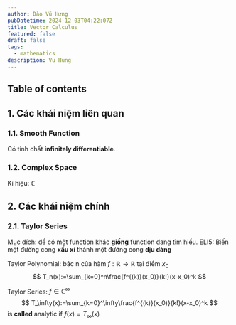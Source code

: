 ```yaml
---
author: Đào Vũ Hưng
pubDatetime: 2024-12-03T04:22:07Z
title: Vector Calculus
featured: false
draft: false
tags:
  - mathematics
description: Vu Hung
---
```

## Table of contents
## 1.  Các khái niệm liên quan
### 1.1. Smooth Function
Có tính chất **infinitely differentiable**. 
### 1.2. Complex Space
Kí hiệu: $\mathbb{C}$ 
## 2. Các khái niệm chính
### 2.1. Taylor Series
Mục đích: để có một function khác **giống** function đang tìm hiểu. 
ELI5: Biến một đường cong **xấu xí** thành một đường cong **dịu dàng**

Taylor Polynomial: bậc n của hàm $f:\mathbb{R} \to \mathbb{R}$ tại điểm $x_{0}$
$$
T_n(x):=\sum_{k=0}^n\frac{f^{(k)}(x_0)}{k!}(x-x_0)^k
$$

Taylor Series: $f \in \mathbb{C}^{\infty}$
$$
T_\infty(x):=\sum_{k=0}^\infty\frac{f^{(k)}(x_0)}{k!}(x-x_0)^k
$$
is **called** analytic if $f(x)=T_{\infty}(x)$

